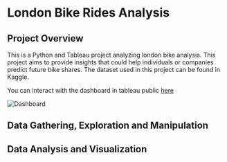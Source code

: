 # London Bike Rides Analysis
## Project Overview
This is a Python and Tableau project analyzing london bike analysis. This project aims to provide insights that could help individuals or companies predict future bike shares.
The dataset used in this project can be found in Kaggle.

You can interact with the dashboard in tableau public [here](https://public.tableau.com/views/LondonBikeRidesDashboard-1/Dashboard1?:language=en-GB&publish=yes&:display_count=n&:origin=viz_share_link)

![Dashboard](https://github.com/PhilipSada/london-bike-rides-analysis/assets/55988995/b21412b7-867e-44a0-a9a1-e32123731517)



## Data Gathering, Exploration and Manipulation
## Data Analysis and Visualization
